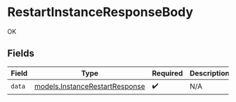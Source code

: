 # RestartInstanceResponseBody

OK


## Fields

| Field                                                                  | Type                                                                   | Required                                                               | Description                                                            |
| ---------------------------------------------------------------------- | ---------------------------------------------------------------------- | ---------------------------------------------------------------------- | ---------------------------------------------------------------------- |
| `data`                                                                 | [models.InstanceRestartResponse](../models/instancerestartresponse.md) | :heavy_check_mark:                                                     | N/A                                                                    |